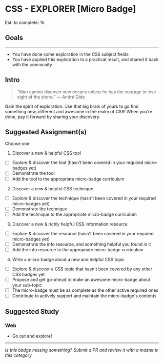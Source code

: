 CSS - EXPLORER [Micro Badge]
===================================================

Est. to complete: 1h

## Goals
--------

- You have done some exploration in the CSS subject fields
- You have applied this exploration to a practical result, and shared it back with the community


Intro
-----

> “Man cannot discover new oceans unless he has the courage to lose sight of the shore.” ― André Gide

Gain the spirit of exploration. Use that big brain of yours to go find something new, different and awesome in the realm of CSS! When you're done, pay it forward by sharing your discovery.


Suggested Assignment(s)
---------------------

Choose one:

1) Discover a new & helpful CSS tool
  - [ ] Explore & discover the tool (hasn't been covered in your required micro-badges yet)
  - [ ] Demonstrate the tool
  - [ ] Add the tool to the appropriate micro-badge curriculum

2) Discover a new & helpful CSS technique
  - [ ] Explore & discover the technique (hasn't been covered in your required micro-badges yet)
  - [ ] Demonstrate the technique
  - [ ] Add the technique to the appropriate micro-badge curriculum

3) Discover a new & richly helpful CSS information resource
  - [ ] Explore & discover the resource (hasn't been covered in your required micro-badges yet)
  - [ ] Demonstrate the info resource, and something helpful you found in it
  - [ ] Add the info resource to the appropriate micro-badge curriculum

4) Write a micro-badge about a new and helpful CSS topic
  - [ ] Explore & discover a CSS topic that hasn't been covered by any other CSS badges yet
  - [ ] Propose and get go-ahead to make an awesome micro-badge about your sub-topic
  - [ ] The micro-badge must be as complete as the other active required ones
  - [ ] Contribute to actively support and maintain the micro-badge's contents

Suggested Study
---------------

### Web
- Go out and explore!


-----

  *Is this badge missing something? Submit a PR and review it with a master in this category*
